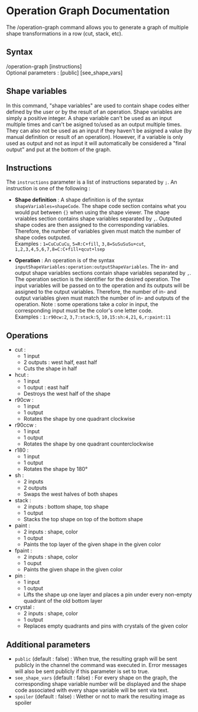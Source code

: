 # Operation Graph Documentation

The /operation-graph command allows you to generate a graph of multiple shape transformations in a row (cut, stack, etc).

## Syntax

/operation-graph [instructions]\
Optional parameters : [public] [see_shape_vars]

## Shape variables

In this command, "shape variables" are used to contain shape codes either defined by the user or by the result of an operation. Shape variables are simply a positive integer. A shape variable can't be used as an input multiple times and can't be asigned to/used as an output multiple times. They can also not be used as an input if they haven't be asigned a value (by manual definition or result of an operation). However, if a variable is only used as output and not as input it will automatically be considered a "final output" and put at the bottom of the graph.

## Instructions

The `instructions` parameter is a list of instructions separated by `;`. An instruction is one of the following :

- **Shape definition** : A shape definition is of the syntax `shapeVariables=shapeCode`. The shape code section contains what you would put between `{}` when using the shape viewer. The shape vraiables section contains shape variables separated by `,`. Outputed shape codes are then assigned to the corresponding variables. Therefore, the number of variables given must match the number of shape codes outputed.\
Examples : `1=CuCuCuCu`, `5=R:C+fill`, `3,8=SuSuSuSu+cut`, `1,2,3,4,5,6,7,8=C:C+fill+qcut+lsep`

- **Operation** : An operation is of the syntax `inputShapeVariables:operation:outputShapeVariables`. The in- and output shape variables sections contain shape variables separated by `,`. The operation section is the identifier for the desired operation. The input variables will be passed on to the operation and its outputs will be assigned to the output variables. Therefore, the number of in- and output variables given must match the number of in- and outputs of the operation. Note : some operations take a color in input, the corresponding input must be the color's one letter code.\
Examples : `1:r90cw:2`, `3,7:stack:5`, `10,15:sh:4,21`, `6,r:paint:11`

## Operations

- cut :
  - 1 input
  - 2 outputs : west half, east half
  - Cuts the shape in half
- hcut :
  - 1 input
  - 1 output : east half
  - Destroys the west half of the shape
- r90cw :
  - 1 input
  - 1 output
  - Rotates the shape by one quadrant clockwise
- r90ccw :
  - 1 input
  - 1 output
  - Rotates the shape by one quadrant counterclockwise
- r180 :
  - 1 input
  - 1 output
  - Rotates the shape by 180°
- sh :
  - 2 inputs
  - 2 outputs
  - Swaps the west halves of both shapes
- stack :
  - 2 inputs : bottom shape, top shape
  - 1 output
  - Stacks the top shape on top of the bottom shape
- paint :
  - 2 inputs : shape, color
  - 1 output
  - Paints the top layer of the given shape in the given color
- fpaint :
  - 2 inputs : shape, color
  - 1 ouput
  - Paints the given shape in the given color
- pin :
  - 1 input
  - 1 output
  - Lifts the shape up one layer and places a pin under every non-empty quadrant of the old bottom layer
- crystal :
  - 2 inputs : shape, color
  - 1 output
  - Replaces empty quadrants and pins with crystals of the given color

## Additional parameters

- `public` (default : false) : When true, the resulting graph will be sent publicly in the channel the command was executed in. Error messages will also be sent publicly if this parameter is set to true.
- `see_shape_vars` (default : false) : For every shape on the graph, the corresponding shape variable number will be displayed and the shape code associated with every shape variable will be sent via text.
- `spoiler` (default : false) : Wether or not to mark the resulting image as spoiler